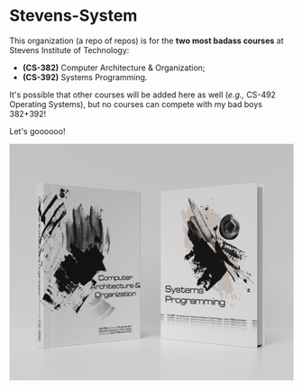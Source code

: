 # Stevens-System

This organization (a repo of repos) is for the **two most badass courses** at Stevens Institute of Technology:
- **(CS-382)** Computer Architecture & Organization;
- **(CS-392)** Systems Programming.

It's possible that other courses will be added here as well (_e.g.,_ CS-492 Operating Systems), but no courses can compete with my bad boys 382+392!

Let's goooooo!

![alt text](https://github.com/Stevens-System/.github/blob/main/profile/6185616.png)
